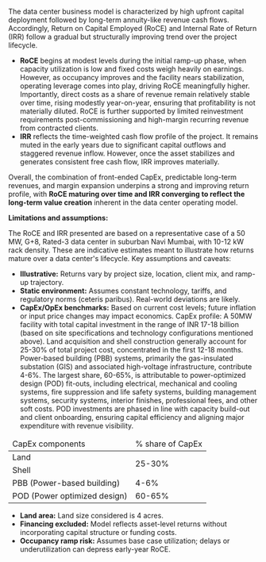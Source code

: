 The data center business model is characterized by high upfront capital deployment followed by long-term annuity-like revenue cash flows. Accordingly, Return on Capital Employed (RoCE) and Internal Rate of Return (IRR) follow a gradual but structurally improving trend over the project lifecycle.

* **RoCE** begins at modest levels during the initial ramp-up phase, when capacity utilization is low and fixed costs weigh heavily on earnings. However, as occupancy improves and the facility nears stabilization, operating leverage comes into play, driving RoCE meaningfully higher. Importantly, direct costs as a share of revenue remain relatively stable over time, rising modestly year-on-year, ensuring that profitability is not materially diluted. RoCE is further supported by limited reinvestment requirements post-commissioning and high-margin recurring revenue from contracted clients.
* **IRR** reflects the time-weighted cash flow profile of the project. It remains muted in the early years due to significant capital outflows and staggered revenue inflow. However, once the asset stabilizes and generates consistent free cash flow, IRR improves materially.

Overall, the combination of front-ended CapEx, predictable long-term revenues, and margin expansion underpins a strong and improving return profile, with **RoCE maturing over time and IRR converging to reflect the long-term value creation** inherent in the data center operating model.

**Limitations and assumptions:**

The RoCE and IRR presented are based on a representative case of a 50 MW, G+8, Rated-3 data center in suburban Navi Mumbai, with 10-12 kW rack density. These are indicative estimates meant to illustrate how returns mature over a data center's lifecycle. Key assumptions and caveats:

* **Illustrative:** Returns vary by project size, location, client mix, and ramp-up trajectory.
* **Static environment:** Assumes constant technology, tariffs, and regulatory norms (ceteris paribus). Real-world deviations are likely.
* **CapEx/OpEx benchmarks:** Based on current cost levels; future inflation or input price changes may impact economics.
  CapEx profile: A 50MW facility with total capital investment in the range of INR 17-18 billion (based on site specifications and technology configurations mentioned above). Land acquisition and shell construction generally account for 25-30% of total project cost, concentrated in the first 12-18 months. Power-based building (PBB) systems, primarily the gas-insulated substation (GIS) and associated high-voltage infrastructure, contribute 4-6%. The largest share, 60-65%, is attributable to power-optimized design (POD) fit-outs, including electrical, mechanical and cooling systems, fire suppression and life safety systems, building management systems, security systems, interior finishes, professional fees, and other soft costs. POD investments are phased in line with capacity build-out and client onboarding, ensuring capital efficiency and aligning major expenditure with revenue visibility.

<table><thead><tr><td>CapEx components</td><td>% share of CapEx</td></tr></thead><tbody><tr><td>Land</td><td rowspan="2">25-30%</td></tr><tr><td>Shell</td></tr><tr><td>PBB (Power-based building)</td><td>4-6%</td></tr><tr><td>POD (Power optimized design)</td><td>60-65%</td></tr></tbody></table>

* **Land area:** Land size considered is 4 acres.
* **Financing excluded:** Model reflects asset-level returns without incorporating capital structure or funding costs.
* **Occupancy ramp risk:** Assumes base case utilization; delays or underutilization can depress early-year RoCE.